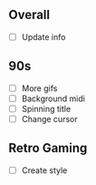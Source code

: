## Overall

- [ ] Update info

## 90s

- [ ] More gifs
- [ ] Background midi
- [ ] Spinning title
- [ ] Change cursor

## Retro Gaming

- [ ] Create style
